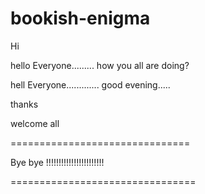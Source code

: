 # bookish-enigma
Hi

hello
Everyone.........
how you all are doing?

hell
Everyone.............
good evening.....

thanks

welcome all

===============================

Bye bye !!!!!!!!!!!!!!!!!!!!!!!

================================